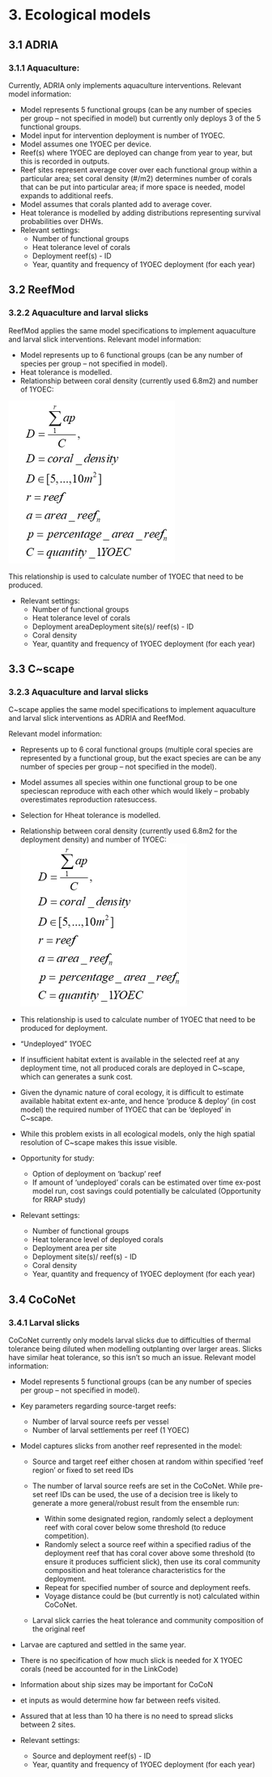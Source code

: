 # 3.	Ecological models
## 3.1	ADRIA
### 3.1.1	Aquaculture:
Currently, ADRIA only implements aquaculture interventions.
Relevant model information:

- Model represents 5 functional groups (can be any number of species per group – not specified in model) but currently only deploys 3 of the 5 functional groups.
- Model input for intervention deployment is number of 1YOEC.
- Model assumes one 1YOEC per device.
- Reef(s) where 1YOEC are deployed can change from year to year, but this is recorded in outputs.
- Reef sites represent average cover over each functional group within a particular area; set coral density (#/m2) determines number of corals that can be put into particular area; if more space is needed, model expands to additional reefs.
- Model assumes that corals planted add to average cover.
- Heat tolerance is modelled by adding distributions representing survival probabilities over DHWs.
- Relevant settings:
    - Number of functional groups
    - Heat tolerance level of corals
    - Deployment reef(s) - ID
    - Year, quantity and frequency of 1YOEC deployment (for each year)


## 3.2	ReefMod
### 3.2.2	Aquaculture and larval slicks
ReefMod applies the same model specifications to implement aquaculture and larval slick interventions. 
Relevant model information:

-	Model represents up to 6 functional groups (can be any number of species per group – not specified in model).
-	Heat tolerance is modelled.
-	Relationship between coral density (currently used 6.8m2) and number of 1YOEC:

 ![equation](CScape_eq.png)

This relationship is used to calculate number of 1YOEC that need to be produced.
-	Relevant settings:
    -	Number of functional groups
    -	Heat tolerance level of corals
    -	Deployment areaDeployment site(s)/ reef(s) - ID
    - Coral density
    - Year, quantity and frequency of 1YOEC deployment (for each year)
    
## 3.3	C~scape
### 3.2.3	Aquaculture and larval slicks
C~scape applies the same model specifications to implement aquaculture and larval slick interventions as ADRIA and ReefMod.

Relevant model information:

-	Represents up to 6 coral functional groups (multiple coral species are represented by a functional group, but the exact species are can be any number of species per group – not specified in the model).
-	Model assumes all species within one functional group to be one speciescan reproduce with each other which would likely – probably overestimates reproduction ratesuccess.
-	Selection for Hheat tolerance is modelled.
-	Relationship between coral density (currently used 6.8m2 for the deployment density) and number of 1YOEC:
  ![equation](CScape_eq.png)
- This relationship is used to calculate number of 1YOEC that need to be produced for deployment.
-	“Undeployed” 1YOEC
-	If insufficient habitat extent is available in the selected reef at any deployment time, not all produced corals are deployed in C~scape, which can generates a sunk cost.
-	Given the dynamic nature of coral ecology, it is difficult to estimate available habitat extent ex-ante, and hence ‘produce & deploy’ (in cost model) the required number of 1YOEC that can be ‘deployed’ in C~scape.
-	While this problem exists in all ecological models, only the high spatial resolution of C~scape makes this issue visible.
- Opportunity for study:
    - Option of deployment on ‘backup’ reef
    - If amount of ‘undeployed’ corals can be estimated over time ex-post model run, cost savings could potentially be calculated (Opportunity for RRAP study)
      
-	Relevant settings:
    - Number of functional groups
    - Heat tolerance level of deployed corals
    - Deployment area per site
    - Deployment site(s)/ reef(s) - ID
    - Coral density
    - Year, quantity and frequency of 1YOEC deployment (for each year)
    
## 3.4	CoCoNet
### 3.4.1	Larval slicks
CoCoNet currently only models larval slicks due to difficulties of thermal tolerance being diluted when modelling outplanting over larger areas. Slicks have similar heat tolerance, so this isn’t so much an issue.
Relevant model information:

-	Model represents 5 functional groups (can be any number of species per group – not specified in model).
-	Key parameters regarding source-target reefs:
    - Number of larval source reefs per vessel
    - Number of larval settlements per reef (1 YOEC)
-	Model captures slicks from another reef represented in the model:
  
    - Source and target reef either chosen at random within specified ‘reef region’ or fixed to set reed IDs
    - The number of larval source reefs are set in the CoCoNet. While pre-set reef IDs can be used, the use of a decision tree is likely to generate a more general/robust result from the ensemble run:
          
        - Within some designated region, randomly select a deployment reef with coral cover below some threshold (to reduce competition).
        - Randomly select a source reef within a specified radius of the deployment reef that has coral cover above some threshold (to ensure it produces sufficient slick), then use its coral community composition and heat tolerance characteristics for the deployment.
        - Repeat for specified number of source and deployment reefs.
        - Voyage distance could be (but currently is not) calculated within CoCoNet.
          
    - Larval slick carries the heat tolerance and community composition of the original reef
      
-	Larvae are captured and settled in the same year.
-	There is no specification of how much slick is needed for X 1YOEC corals (need be accounted for in the LinkCode)
-	Information about ship sizes may be important for CoCoN
-	et inputs as would determine how far between reefs visited.
-	Assured that at less than 10 ha there is no need to spread slicks between 2 sites.

-	Relevant settings:
  
      - Source and deployment reef(s) - ID
      - Year, quantity and frequency of 1YOEC deployment (for each year)

